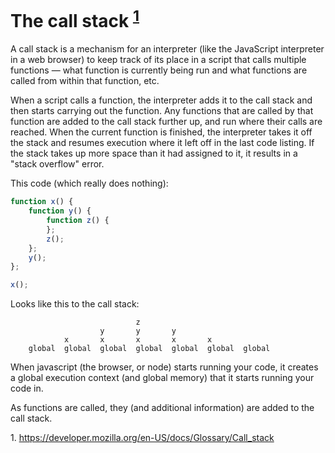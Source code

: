 # The call stack <sup>[1](#callStack)</sup>

A call stack is a mechanism for an interpreter (like the JavaScript interpreter in a web browser) to keep track of its place in a script that calls multiple functions — what function is currently being run and what functions are called from within that function, etc.

When a script calls a function, the interpreter adds it to the call stack and then starts carrying out the function.
Any functions that are called by that function are added to the call stack further up, and run where their calls are reached.
When the current function is finished, the interpreter takes it off the stack and resumes execution where it left off in the last code listing.
If the stack takes up more space than it had assigned to it, it results in a "stack overflow" error.

This code (which really does nothing):

```javaScript
function x() {
    function y() {
        function z() {
        };
        z();
    };
    y();
};

x();
```

Looks like this to the call stack:
```
                            z
                    y       y       y
            x       x       x       x       x
    global  global  global  global  global  global  global  
```

When javascript (the browser, or node) starts running your code, it creates a global execution context (and global memory) that it starts running your code in. 

As functions are called, they (and additional information) are added to the call stack.

<a name="callStack">1. https://developer.mozilla.org/en-US/docs/Glossary/Call_stack</a>
